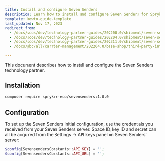 ```yaml
---
title: Install and configure Seven Senders
description: Learn how to install and configure Seven Senders for Spryker Cloud Commerce OS to enhance shipping capabilities and integrate with third-party logistics services.
template: howto-guide-template
last_updated: Nov 17, 2023
redirect_from:
  - /docs/scos/dev/technology-partner-guides/202200.0/shipment/seven-senders/installing-and-configuring-seven-senders.html
  - /docs/scos/dev/technology-partner-guides/202204.0/shipment/seven-senders/installing-and-configuring-seven-senders.html
  - /docs/scos/dev/technology-partner-guides/202311.0/shipment/seven-senders/installing-and-configuring-seven-senders.html
  - /docs/pbc/all/carrier-management/202204.0/base-shop/third-party-integrations/seven-senders/install-and-configure-seven-senders.html

---
```


This document describes how to install and configure the Seven Senders technology partner.

## Installation

```bash
composer require spryker-eco/sevensenders:1.0.0
```

## Configuration

To set up the Seven Senders initial configuration, use the credentials you received from your Seven Senders server. Space ID, key ID and secret can all be acquired from the Settings → API keys panel on Seven Senders' server:

```php
$config[SevensendersConstants::API_KEY] = '';
$config[SevensendersConstants::API_URL] = '';
```
